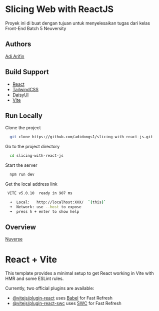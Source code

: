 
# Slicing Web with ReactJS

Proyek ini di buat dengan tujuan untuk menyelesaikan tugas dari kelas Front-End Batch 5 Neuversity 

## Authors

[Adi Arifin](https://www.github.com/adidongs1)

## Build Support
- [React](https://react.dev/)
- [TailwindCSS](https://tailwindcss.com/)
- [DaisyUI](https://daisyui.com/)
- [Vite](https://vitejs.dev/)

## Run Locally

Clone the project

```bash
  git clone https://github.com/adidongs1/slicing-with-react-js.git
```

Go to the project directory

```bash
  cd slicing-with-react-js
```

Start the server

```bash
  npm run dev
```

Get the local address link
```bash
 VITE v5.0.10  ready in 907 ms

  ➜  Local:   http://localhost:XXX/  `(this)`
  ➜  Network: use --host to expose
  ➜  press h + enter to show help
```

## Overview

[Nuverse](https://nuverse.vercel.app/)




# React + Vite

This template provides a minimal setup to get React working in Vite with HMR and some ESLint rules.

Currently, two official plugins are available:

- [@vitejs/plugin-react](https://github.com/vitejs/vite-plugin-react/blob/main/packages/plugin-react/README.md) uses [Babel](https://babeljs.io/) for Fast Refresh
- [@vitejs/plugin-react-swc](https://github.com/vitejs/vite-plugin-react-swc) uses [SWC](https://swc.rs/) for Fast Refresh
